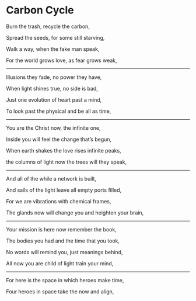 # Carbon Cycle 

Burn the trash, recycle the carbon,  

Spread the seeds, for some still starving,  

Walk a way, when the fake man speak,  

For the world grows love, as fear grows weak,
___
Illusions they fade, no power they have,  

When light shines true, no side is bad,  

Just one evolution of heart past a mind,  

To look past the physical and be all as time,
___

You are the Christ now, the infinite one,  

Inside you will feel the change that’s begun,  

When earth shakes the love rises infinite peaks,  

the columns of light now the trees will they speak,
___
And all of the while a network is built,  

And sails of the light leave all empty ports filled,  

For we are vibrations with chemical frames,  

The glands now will change you and heighten your brain,
___
Your mission is here now remember the book,  

The bodies you had and the time that you took,  

No words will remind you, just meanings behind,  

All now you are child of light train your mind,
___
For here is the space in which heroes make time,  

Four heroes in space take the now and align,
<!--stackedit_data:
eyJoaXN0b3J5IjpbLTE1ODEwMzI2ODEsMTkxNDQ0MTgyM119
-->
